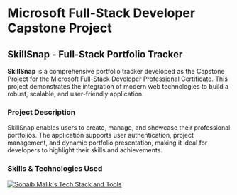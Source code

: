 <h1>Microsoft Full-Stack Developer Capstone Project</h1>

<h2>SkillSnap - Full-Stack Portfolio Tracker</h2>

<p>
    <strong>SkillSnap</strong> is a comprehensive portfolio tracker developed as the Capstone Project for the Microsoft Full-Stack Developer Professional Certificate. This project demonstrates the integration of modern web technologies to build a robust, scalable, and user-friendly application.
</p>

<h3>Project Description</h3>

<p>
    SkillSnap enables users to create, manage, and showcase their professional portfolios. The application supports user authentication, project management, and dynamic portfolio presentation, making it ideal for developers to highlight their skills and achievements.
</p>

<h3>Skills &amp; Technologies Used</h3>

<p>
    <a href="https://go-skill-icons.vercel.app/api/icons?i=cs,dotnet,sqllite,blazor,gemini,githubcopilot,git,azure&amp;titles=true&amp;theme=dark" rel="nofollow">
        <img src="https://go-skill-icons.vercel.app/api/icons?i=cs,dotnet,sqllite,blazor,gemini,githubcopilot,git,azure&amp;titles=true&amp;theme=dark" alt="Sohaib Malik's Tech Stack and Tools">
    </a>
</p>
